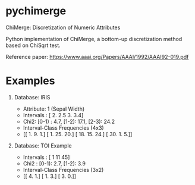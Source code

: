 # pychimerge
ChiMerge: Discretization of Numeric Attributes

Python implementation of ChiMerge, a bottom-up discretization method based on ChiSqrt test.

Reference paper: https://www.aaai.org/Papers/AAAI/1992/AAAI92-019.pdf


# Examples


1. Database: IRIS
    - Attribute: 1 (Sepal Width)
    - Intervals   : [ 2.   2.5  3.   3.4]
    - Chi2: [0-1) :  4.7, [1-2): 17.1, [2-3): 24.2
    - Interval-Class Frequencies (4x3)
    - [[  1.   9.   1.]
      [  1.  25.  20.]
      [ 18.  15.  24.]
      [ 30.   1.   5.]]

2. Database: TOI Example
    - Intervals   : [ 1 11 45]
    - Chi2        : [0-1):  2.7, [1-2):  3.9
    - Interval-Class Frequencies (3x2)
    - [[ 4.  1.]
      [ 1.  3.]
      [ 3.  0.]]
